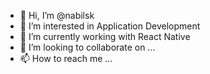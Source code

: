 - 👋 Hi, I’m @nabilsk
- 👀 I’m interested in Application Development
- 🌱 I’m currently working with React Native
- 💞️ I’m looking to collaborate on ...
- 📫 How to reach me ...

<!---
nabilsk/nabilsk is a ✨ special ✨ repository because its `README.md` (this file) appears on your GitHub profile.
You can click the Preview link to take a look at your changes.
--->
